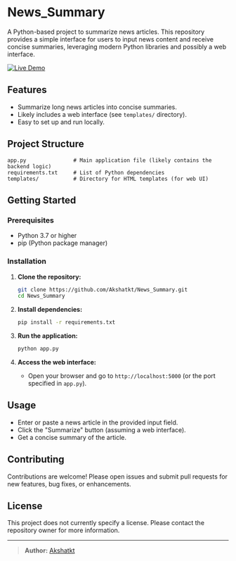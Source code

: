# News_Summary

A Python-based project to summarize news articles. This repository provides a simple interface for users to input news content and receive concise summaries, leveraging modern Python libraries and possibly a web interface.


[![Live Demo](https://img.shields.io/badge/Live%20Demo-Online-green?style=for-the-badge&logo=firefox-browser)](https://news-summary-d0be.onrender.com/)

<!-- Existing content follows... -->

## Features

- Summarize long news articles into concise summaries.
- Likely includes a web interface (see `templates/` directory).
- Easy to set up and run locally.

## Project Structure

```
app.py               # Main application file (likely contains the backend logic)
requirements.txt     # List of Python dependencies
templates/           # Directory for HTML templates (for web UI)
```

## Getting Started

### Prerequisites

- Python 3.7 or higher
- pip (Python package manager)

### Installation

1. **Clone the repository:**
    ```bash
    git clone https://github.com/Akshatkt/News_Summary.git
    cd News_Summary
    ```

2. **Install dependencies:**
    ```bash
    pip install -r requirements.txt
    ```

3. **Run the application:**
    ```bash
    python app.py
    ```

4. **Access the web interface:**
   - Open your browser and go to `http://localhost:5000` (or the port specified in `app.py`).

## Usage

- Enter or paste a news article in the provided input field.
- Click the "Summarize" button (assuming a web interface).
- Get a concise summary of the article.

## Contributing

Contributions are welcome! Please open issues and submit pull requests for new features, bug fixes, or enhancements.

## License

This project does not currently specify a license. Please contact the repository owner for more information.

---

> **Author:** [Akshatkt](https://github.com/Akshatkt)
